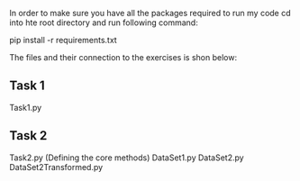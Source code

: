 In order to make sure you have all the packages required to run my code cd into hte root directory and run following command:

pip install -r requirements.txt

The files and their connection to the exercises is shon below:

## Task 1 ##
Task1.py

## Task 2 ##
Task2.py (Defining the core methods)
DataSet1.py
DataSet2.py
DataSet2Transformed.py
